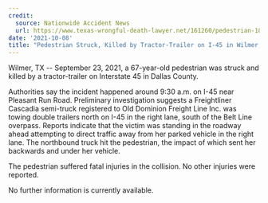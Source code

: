 ```yaml
---
credit:
  source: Nationwide Accident News
  url: https://www.texas-wrongful-death-lawyer.net/161260/pedestrian-18w-accident-i45-belt-line-overpass-wilmer-tx.htm
date: '2021-10-08'
title: "Pedestrian Struck, Killed by Tractor-Trailer on I-45 in Wilmer, TX"
---
```

Wilmer, TX -- September 23, 2021, a 67-year-old pedestrian was struck and killed by a tractor-trailer on Interstate 45 in Dallas County.

Authorities say the incident happened around 9:30 a.m. on I-45 near Pleasant Run Road. Preliminary investigation suggests a Freightliner Cascadia semi-truck registered to Old Dominion Freight Line Inc. was towing double trailers north on I-45 in the right lane, south of the Belt Line overpass. Reports indicate that the victim was standing in the roadway ahead attempting to direct traffic away from her parked vehicle in the right lane. The northbound truck hit the pedestrian, the impact of which sent her backwards and under her vehicle.

The pedestrian suffered fatal injuries in the collision. No other injuries were reported.

No further information is currently available.
